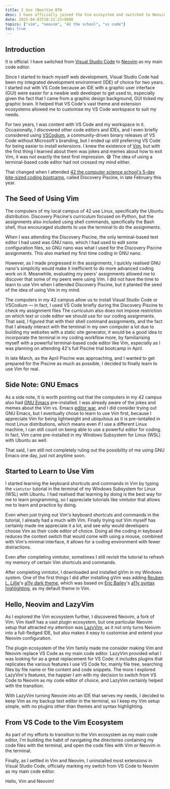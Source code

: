 ```yaml
---
title: I Use (Neo)Vim BTW
desc: I have officially joined the Vim ecosystem and switched to Neovim as my main code editor.
date: 2025-04-03T20:22:21+0800
topics: ["vim", "neovim", "42 the school", "vs code"]
toc: true
---
```


## Introduction

It is official: I have switched from [Visual Studio Code](https://code.visualstudio.com/) to [Neovim](https://neovim.io/) as my main code editor.

Since I started to teach myself web development, Visual Studio Code had been my integrated development environment (IDE) of choice for two years. I started out with VS Code because an IDE with a graphic user interface (GUI) were easier for a newbie web developer to get used to, especially given the fact that I came from a graphic design background, GUI ticked my graphic brain. It helped that VS Code's vast theme and extension ecosystems allowed me to customise my VS Code workspace to suit my needs.

For two years, I was content with VS Code and my workspace in it. Occasionally, I discovered other code editors and IDEs, and I even briefly considered using [VSCodium](https://vscodium.com/), a community-driven binary releases of VS Code without Microsoft's branding, but I ended up still preferring VS Code for being easier to install extensions. I knew the existence of [Vim](https://www.vim.org/), but with the first thing I learned about them was jokes and memes about how to exit Vim, it was not exactly the best first impression. 😅 The idea of using a terminal-based code editor had not crossed my mind either.

That changed when I attended [42 the computer science school's 5-day bite-sized coding bootcamp](2025-03-06-attended-42-discovery-piscine.md), called Discovery Piscine, in late February this year.

## The Seed of Using Vim

The computers of my local campus of 42 use Linux, specifically the Ubuntu distribution. Discovery Piscine's curriculum focused on Python, but the assignments also included using shell commands, specifically the Bash shell, thus encouraged students to use the terminal to do the assignments.

When I was attending the Discovery Piscine, the only terminal-based text editor I had used was GNU nano, which I had used to edit some configuration files, so GNU nano was what I used for the Discovery Piscine assignments. This also marked my first time coding in GNU nano.

However, as I made progressed in the assignments, I quickly realised GNU nano's simplicity would make it inefficient to do more advanced coding work on it. Meanwhile, evaluating my peers' assignments allowed me to discover that some of my peers were using Vim. I did not have the time to learn to use Vim when I attended Discovery Piscine, but it planted the seed of the idea of using Vim in my mind.

The computers in my 42 campus allow us to install Visual Studio Code or VSCodium — in fact, I used VS Code briefly during the Discovery Piscine to check my assignment files The curriculum also does not impose restriction on which text or code editor we should use for our coding assignments. That said, I figured that with their shell command assignments, and the fact that I already interact with the terminal in my own computer a lot due to building my websites with a static site generator, it would be a good idea to incorporate the terminal in my coding workflow more, by familiarising myself with a powerful terminal-based code editor like Vim, especially as I was planning on attending 42's full Piscine trial bootcamp in April.

In late March, as the April Piscine was approaching, and I wanted to get prepared for the Piscine as much as possible, I decided to finally learn to use Vim for real.

## Side Note: GNU Emacs

As a side note, it is worth pointing out that the computers in my 42 campus also had [GNU Emacs](https://www.gnu.org/s/emacs/) pre-installed. I was already aware of the jokes and memes about the Vim vs. Emacs [editor war](https://en.wikipedia.org/wiki/Editor_war), and I did consider trying out GNU Emacs, but I eventually chose to learn to use Vim first, because I appreciate Vim for being lightweight and ubiquitous as it is pre-isntalled in most Linux distributions, which means even if I use a different Linux machine, I can still count on being able to use a powerful editor for coding. In fact, Vim came pre-installed in my Windows Subsystem for Linux (WSL) with Ubuntu as well.

That said, I am still not completely ruling out the possibility of me using GNU Emacs one day, just not anytime soon.

## Started to Learn to Use Vim

I started learning the keyboard shortcuts and commands in Vim by typing the `vimtutor` tutorial in the terminal of my Windows Subsystem for Linux (WSL) with Ubuntu. I had realised that learning by doing is the best way for me to learn programming, so I appreciate tutorials like vimtutor that allows me to learn and practice by doing.

Even when just trying out Vim's keyboard shortcuts and commands in the tutorial, I already had a much with Vim. Finally trying out Vim myself has certainly made me appreciate it a lot, and see why would developers choose Vim as their code editor of choice. Doing all the coding in keyboard reduces the context switch that would come with using a mouse, combined with Vim's minimal interface, it allows for a coding environment with fewer distractions.

Even after completing vimtutor, sometimes I still revisit the tutorial to refresh my memory of certain Vim shortcuts and commands.

After completing vimtutor, I downloaded and installed gVim in my Windows system. One of the first things I did after installing gVim was adding [Reuben L. Lillie](https://reubenlillie.com/)'s [a11y dark theme](https://github.com/ericwbailey/a11y-syntax-highlighting/blob/home/dist/vim/a11y-dark.vim), which was based on [Eric Bailey](https://ericwbailey.website/)'s [a11y syntax highlighting](https://github.com/ericwbailey/a11y-syntax-highlighting), as my default theme in Vim.

## Hello, Neovim and LazyVim

As I explored the Vim ecosystem further, I discovered Neovim, a fork of Vim. Vim itself has a vast plugin ecosystem, but one particular Neovim setup that attracted my attention was [LazyVim](https://www.lazyvim.org/), as it not only turns Neovim into a full-fledged IDE, but also makes it easy to customise and extend your Neovim configuration.

The plugin ecosystem of the Vim family made me consider making Vim and Neovim replace VS Code as my main code editor. LazyVim provided what I was looking for as a great replacement for VS Code: it includes plugins that replicates the various features I use VS Code for, mainly file tree, searching files by file name or file content and code snippets. The more I explored LazyVim's features, the happier I am with my decision to switch from VS Code to Neovim as my code editor of choice, and LazyVim certainly helped with the transition.

With LazyVim turning Neovim into an IDE that serves my needs, I decided to keep Vim as my backup text editor in the terminal, so I keep my Vim setup simple, with no plugins other than themes and syntax highlighting.

## From VS Code to the Vim Ecosystem

As part of my efforts to transition to the Vim ecosystem as my main code editor, I'm building the habit of navigating the directories containing my code files with the terminal, and open the code files with Vim or Neovim in the terminal.

Finally, as I settled in Vim and Neovim, I uninstalled most extensions in Visual Studio Code, officially marking my switch from VS Code to Neovim as my main code editor.

Hello, Vim and Neovim!
